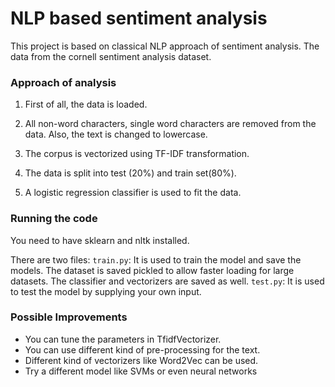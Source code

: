 # NLP based sentiment analysis

This project is based on classical NLP approach of sentiment analysis. The data from the cornell sentiment analysis dataset.

### Approach of analysis
1. First of all, the data is loaded.

2. All non-word characters, single word characters are removed from the data. Also, the text is changed to lowercase.

3. The corpus is vectorized using TF-IDF transformation.

4. The data is split into test (20%) and train set(80%).

5. A logistic regression classifier is used to fit the data.

### Running the code
You need to have sklearn and nltk installed.

There are two files:
 `train.py`: It is used to train the model and save the models. The dataset is saved pickled to allow faster loading for large datasets. The classifier and vectorizers are saved as well.
 `test.py`: It is used to test the model by supplying your own input.

 ### Possible Improvements
 * You can tune the parameters in TfidfVectorizer.
 * You can use different kind of pre-processing for the text.
 * Different kind of vectorizers like Word2Vec can be used.
 * Try a different model like SVMs or even neural networks